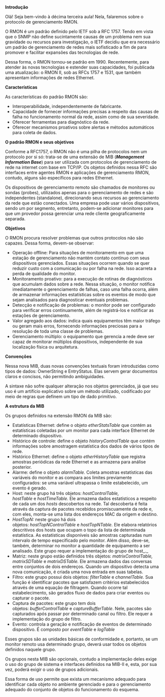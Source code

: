 **Introdução**

Olá! Seja bem-vindo à décima terceira aula! Nela, falaremos sobre o protocolo de gerenciamento RMON.

O RMON é um padrão definido pelo IETF sob a RFC 1757. Tendo em vista que o SNMP não define sucintamente causas de um problema nem sua gravidade ou recursos para investigação, o IETF decidiu que era necessário um padrão de gerenciamento de redes mais sofisticado a fim de para promover e facilitar expansões das tecnologias de rede.

Dessa forma, o RMON tornou-se padrão em 1990. Recentemente, para atender às novas tecnologias e estender suas capacidades, foi publicada uma atualização: o RMON II, sob as RFCs 1757 e 1531, que também apresentam informações de redes Ethernet.

**Características**

As características do padrão RMON são:

- Interoperabilidade, independentemente de fabricante.
- Capacidade de fornecer informações precisas a respeito das causas de falha no funcionamento normal da rede, assim como de sua severidade.
- Oferecer ferramentas para diagnóstico da rede.
- Oferecer mecanismos proativos sobre alertas e métodos automáticos para coleta de dados.

**O padrão RMON e seus objetivos**

Conforme a RFC1757, o RMON não é uma pilha de protocolos nem um protocolo por si só: trata-se de uma extensão de MIB (_**Management Information Base**_) para ser utilizada com protocolos de gerenciamento de rede na internet com base em TCP/IP. Os objetos definidos nessa RFC são interfaces entre agentes RMON e aplicações de gerenciamento RMON, contudo, alguns são específicos para redes Ethernet.

Os dispositivos de gerenciamento remoto são chamados de monitores ou sondas (probes), utilizados apenas para o gerenciamento de redes e são independentes (standalone), direcionando seus recursos ao gerenciamento da rede que estão conectados. Uma empresa pode usar vários dispositivos, sendo um por segmento, entretanto, podem-se adicionar monitores para que um provedor possa gerenciar uma rede cliente geograficamente separada.

**Objetivos**

O RMON procura resolver problemas que outros protocolos não são capazes. Dessa forma, devem-se observar:

- Operação offline: Para situações de monitoramento em que uma estação de gerenciamento não mantém contato contínuo com seus dispositivos gerenciados. Essas situações ocorrem quando se quer reduzir custo com a comunicação ou por falha na rede. Isso acarreta a perda de qualidade do monitor.
- Monitoramento proativo: para a execução de rotinas de diagnósticos que acumulam dados sobre a rede. Nessa situação, o monitor notifica imediatamente o gerenciamento de falhas, caso uma falha ocorra, além de armazenar informações estatísticas sobre os eventos de modo que sejam analisados para diagnosticar eventuais problemas.
- Detecção e notificação de problemas: o monitor pode ser configurado para verificar erros continuamente, além de registrá-los e notificar as estações de gerenciamento.
- Valor agregado aos dados: indica quais equipamentos têm maior tráfego ou geram mais erros, fornecendo informações preciosas para a resolução de toda uma classe de problemas.
- Gerenciamento múltiplo: o equipamento que gerencia a rede deve ser capaz de monitorar múltiplos dispositivos, independente de sua localização física ou arquitetura.

**Convenções**

Nessa nova MIB, duas novas convenções textuais foram introduzidas como tipos de dados: OwnerString e EntryStatus. Elas servem gerar documentos claros e concisos, não permitindo ambiguidades.

A sintaxe não sofre qualquer alteração nos objetos gerenciados, já que seu uso é um artifício explicativo sobre um método utilizado, codificado por meio de regras que definem um tipo de dado primitivo.

**A estrutura da MIB**

Os grupos definidos na extensão RMON da MIB são:

- Estatísticas Ethernet: define o objeto _etherStatsTable_ que contém as estatísticas coletadas por um monitor para cada interface Ethernet de determinado dispositivo.
- Histórico de controle: define o objeto _historyControlTable_ que contém informações sobre amostragem estatística dos dados de vários tipos de rede.
- Histórico Ethernet: define o objeto _etherHistoryTable_ que registra amostras periódicas da rede Ethernet e as armazena para análise posterior.
- Alarme: define o objeto _alarmTable._ Coleta amostras estatísticas das variáveis do monitor e as compara aos limites previamente configurados: se uma variável ultrapassa o limite estabelecido, um evento é gerado.
- Host: neste grupo há três objetos: _hostControlTable, hostTable_ e _hostTimeTable._ Ele armazena dados estatísticos a respeito de cada um dos _hosts_ descobertos na rede. Tal descoberta é feita através da captura de pacotes recebidos promiscuamente da rede e, com eles, monta-se uma lista dos endereços MAC da origem e destino.
- _HostTopN:_ neste grupo há dois objetos: _hostTopNControlTable_ e _hostTopNTable._ Ele elabora relatórios descritivos dos hosts que ocupam o topo da lista de determinada estatística. As estatísticas disponíveis são amostras capturadas num intervalo de tempo especificado pelo monitor. Além disso, deve-se, também, determinar no monitor a quantidade de equipamento a ser analisado. Este grupo requer a implementação do grupo de host_._
- Matriz: neste grupo estão definidos três objetos: _matrixControlTable, matrixSDTable_ e _matrixDSTable._ Ele armazena dados das conversas entre conjuntos de dois endereços. Quando um dispositivo detecta uma nova comunicação, é criada uma nova entrada em suas tabelas.
- Filtro: este grupo possui dois objetos: _filterTable_ e _channelTable._ Sua função é identificar pacotes que satisfazem critérios estabelecidos através de uma equação de filtragem. Quando ocorre tal estabelecimento, são gerados fluxo de dados para criar eventos ou capturar o pacote.
- Captura de pacotes: este grupo tem dois objetos: _bufferControlTable_ e _captureBufferTable_. Nele, pacotes são capturados após passar por determinado canal ou filtro. Ele requer a implementação do grupo de filtro.
- Evento: controla a geração e notificação de eventos de determinado dispositivo. É composto por _eventTable_ e _logTable_

Esses grupos são as unidades básicas de conformidade e, portanto, se um monitor remoto usa determinado grupo, deverá usar todos os objetos definidos naquele grupo.

Os grupos nesta MIB são opcionais, contudo a implementação deles exige o uso do grupo de sistema e interfaces definidos na MIB-II e, esta, por sua vez, poderá exigir o uso de grupos adicionais.

Essa forma de uso permite que exista um mecanismo adequado para identificar cada objeto no ambiente gerenciado e para o gerenciamento adequado do conjunto de objetos do funcionamento do esquema.